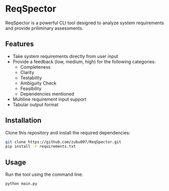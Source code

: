 # ReqSpector

ReqSpector is a powerful CLI tool designed to analyze system requirements and provide priliminary assessments.

## Features

- Take system requirements directly from user input
- Provide a feedback (low, medium, high) for the following categories:
  - Completeness
  - Clarity
  - Testability
  - Ambiguity Check
  - Feasibility
  - Dependencies mentioned
- Multiline requirement input support
- Tabular output format

## Installation

Clone this repository and install the required dependencies:

```bash
git clone https://github.com/zubu007/ReqSpector.git
pip install -r requirements.txt
```

## Usage
Run the tool using the command line:

```bash
python main.py
```


